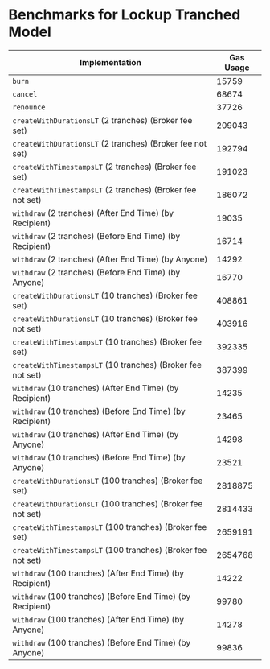 # Benchmarks for Lockup Tranched Model

| Implementation                                               | Gas Usage |
| ------------------------------------------------------------ | --------- |
| `burn`                                                       | 15759     |
| `cancel`                                                     | 68674     |
| `renounce`                                                   | 37726     |
| `createWithDurationsLT` (2 tranches) (Broker fee set)        | 209043    |
| `createWithDurationsLT` (2 tranches) (Broker fee not set)    | 192794    |
| `createWithTimestampsLT` (2 tranches) (Broker fee set)       | 191023    |
| `createWithTimestampsLT` (2 tranches) (Broker fee not set)   | 186072    |
| `withdraw` (2 tranches) (After End Time) (by Recipient)      | 19035     |
| `withdraw` (2 tranches) (Before End Time) (by Recipient)     | 16714     |
| `withdraw` (2 tranches) (After End Time) (by Anyone)         | 14292     |
| `withdraw` (2 tranches) (Before End Time) (by Anyone)        | 16770     |
| `createWithDurationsLT` (10 tranches) (Broker fee set)       | 408861    |
| `createWithDurationsLT` (10 tranches) (Broker fee not set)   | 403916    |
| `createWithTimestampsLT` (10 tranches) (Broker fee set)      | 392335    |
| `createWithTimestampsLT` (10 tranches) (Broker fee not set)  | 387399    |
| `withdraw` (10 tranches) (After End Time) (by Recipient)     | 14235     |
| `withdraw` (10 tranches) (Before End Time) (by Recipient)    | 23465     |
| `withdraw` (10 tranches) (After End Time) (by Anyone)        | 14298     |
| `withdraw` (10 tranches) (Before End Time) (by Anyone)       | 23521     |
| `createWithDurationsLT` (100 tranches) (Broker fee set)      | 2818875   |
| `createWithDurationsLT` (100 tranches) (Broker fee not set)  | 2814433   |
| `createWithTimestampsLT` (100 tranches) (Broker fee set)     | 2659191   |
| `createWithTimestampsLT` (100 tranches) (Broker fee not set) | 2654768   |
| `withdraw` (100 tranches) (After End Time) (by Recipient)    | 14222     |
| `withdraw` (100 tranches) (Before End Time) (by Recipient)   | 99780     |
| `withdraw` (100 tranches) (After End Time) (by Anyone)       | 14278     |
| `withdraw` (100 tranches) (Before End Time) (by Anyone)      | 99836     |
